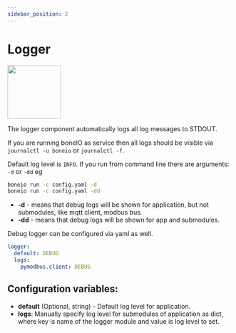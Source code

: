 ```yaml
---
sidebar_position: 2
---
```


# Logger

<img src="/img/logger.png"  width="120" height="120" />

The logger component automatically logs all log messages to STDOUT.

If you are running boneIO as service then all logs should be visible via `journalctl -u boneio` or `journalctl -f`.

Default log level is `INFO`.
If you run from command line there are arguments:
`-d` or `-dd` eg

```bash
boneio run -c config.yaml -d
boneio run -c config.yaml -dd
```

- **-d** - means that debug logs will be shown for application, but not submodules, like mqtt client, modbus bus.
- **-dd** - means that debug logs will be shown for app and submodules.

Debug logger can be configured via yaml as well.

```yaml title="Example config"
logger:
  default: DEBUG
  logs:
    pymodbus.client: DEBUG
```

## Configuration variables:

- **default** (Optional, string) - Default log level for application.
- **logs**: Manually specify log level for submodules of application as dict, where key is name of the logger module and value is log level to set.
